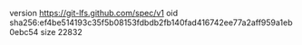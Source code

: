 version https://git-lfs.github.com/spec/v1
oid sha256:ef4be514193c35f5b08153fdbdb2fb140fad416742ee77a2aff959a1eb0ebc54
size 22832
